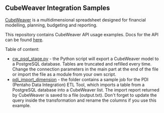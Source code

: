 ## CubeWeaver Integration Samples

[CubeWeaver](https://cubeweaver.com/) is a multidimensional spreadsheet designed for financial modelling, planning, budgeting and reporting.

This repository contains CubeWeaver API usage examples. Docs for the API can be found [here](https://cubeweaver.com/docs_documentation#developer-api).

Table of content:

- [cw_psql_stage.py](cw_psql_stage.py) - the Python script will export a CubeWeaver model to a PostgreSQL database. Tables are truncated and refilled every time. Change the connection parameters in the main part at the end of the file or import the file as a module from your own script.
- [pdi_import_dimension](pdi_import_dimension) - the folder contains a sample job for the PDI (Pentaho Data Integration) ETL Tool, which imports a table from a PostgreSQL database into a CubeWeaver list. The import report returned by CubeWeaver is saved to a file (output.txt). Don't forget to update the query inside the transformation and rename the columns if you use this example.
